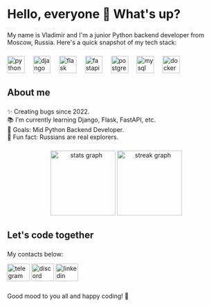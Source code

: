 <h1 align="left">Hello, everyone 👋 What's up?</h1>

###

<p align="left">My name is Vladimir and I'm a junior Python backend developer from Moscow, Russia. Here's a quick snapshot of my tech stack:</p>

###

<div align="left">
  <img src="https://cdn.jsdelivr.net/gh/devicons/devicon/icons/python/python-original.svg" height="40" alt="python logo" />
  <img width="12" />
  <img src="https://cdn.jsdelivr.net/gh/devicons/devicon/icons/django/django-plain.svg" height="40" alt="django logo" />
  <img width="12" />
  <img src="https://cdn.jsdelivr.net/gh/devicons/devicon/icons/flask/flask-original.svg" height="40" alt="flask logo" />
  <img width="12" />
  <img src="https://cdn.jsdelivr.net/gh/devicons/devicon/icons/fastapi/fastapi-original.svg" height="40" alt="fastapi logo" />
  <img width="12" />
  <img src="https://cdn.jsdelivr.net/gh/devicons/devicon/icons/postgresql/postgresql-original.svg" height="40" alt="postgresql logo" />
  <img width="12" />
  <img src="https://cdn.jsdelivr.net/gh/devicons/devicon/icons/mysql/mysql-original.svg" height="40" alt="mysql logo" />
  <img width="12" />
  <img src="https://cdn.jsdelivr.net/gh/devicons/devicon/icons/docker/docker-original.svg" height="40" alt="docker logo" />
</div>

###

<h2 align="left">About me</h2>

###

<p align="left">✨ Creating bugs since 2022.<br>📚 I'm currently learning Django, Flask, FastAPI, etc.<br>🎯 Goals: Mid Python Backend Developer.<br>🎲 Fun fact: Russians are real explorers.</p>

###

<div align="center">
  <img src="https://github-readme-stats.vercel.app/api?username=chem1sto&hide_title=false&hide_rank=false&show_icons=true&include_all_commits=true&count_private=true&disable_animations=false&theme=dracula&locale=en&hide_border=false&order=1" height="150" alt="stats graph" />
  <img src="https://streak-stats.demolab.com?user=chem1sto&locale=en&mode=daily&theme=dracula&hide_border=false&border_radius=5&order=3" height="150" alt="streak graph" />
</div>

###

<h2 align="left">Let's code together</h2>

###

<p align="left">My contacts below:</p>
<div align="left">
  <a href="https://t.me/chemisto" target="_blank"><img src="https://raw.githubusercontent.com/maurodesouza/profile-readme-generator/master/src/assets/icons/social/telegram/default.svg" height="40" width="52" alt="telegram logo" /></a>
  <a href="https://discord.com/users/255793334856056833" target="_blank"><img src="https://raw.githubusercontent.com/maurodesouza/profile-readme-generator/master/src/assets/icons/social/discord/default.svg" height="40" width="52" alt="discord logo"/></a>
  <a href="https://www.linkedin.com/feed/" target="_blank"><img src="https://raw.githubusercontent.com/maurodesouza/profile-readme-generator/master/src/assets/icons/social/linkedin/default.svg" height="40" width="52" alt="linkedin logo" /></a>
</div>

###

<p align="left">Good mood to you all and happy coding! 🚀</p>
